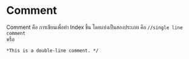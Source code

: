 # Comment
Comment คือ การเขียนเพื่อทำ Index ขึ้น โดยเเบ่งเป็นสองประเภท คือ
``` //single line comment ```
 <br>หรือ<br> 
 ```  /*Double line comment
 *This is a double-line comment. */
 ```